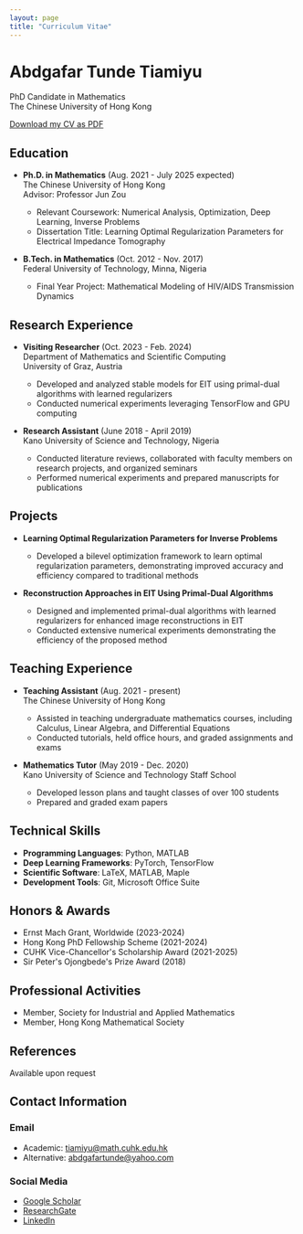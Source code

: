```yaml
---
layout: page
title: "Curriculum Vitae"
---
```


# Abdgafar Tunde Tiamiyu
PhD Candidate in Mathematics  
The Chinese University of Hong Kong

[Download my CV as PDF](cv.pdf)

## Education
- **Ph.D. in Mathematics** (Aug. 2021 - July 2025 expected)  
  The Chinese University of Hong Kong  
  Advisor: Professor Jun Zou  
  - Relevant Coursework: Numerical Analysis, Optimization, Deep Learning, Inverse Problems
  - Dissertation Title: Learning Optimal Regularization Parameters for Electrical Impedance Tomography

- **B.Tech. in Mathematics** (Oct. 2012 - Nov. 2017)  
  Federal University of Technology, Minna, Nigeria  
  - Final Year Project: Mathematical Modeling of HIV/AIDS Transmission Dynamics

## Research Experience
- **Visiting Researcher** (Oct. 2023 - Feb. 2024)  
  Department of Mathematics and Scientific Computing  
  University of Graz, Austria
  - Developed and analyzed stable models for EIT using primal-dual algorithms with learned regularizers
  - Conducted numerical experiments leveraging TensorFlow and GPU computing

- **Research Assistant** (June 2018 - April 2019)  
  Kano University of Science and Technology, Nigeria
  - Conducted literature reviews, collaborated with faculty members on research projects, and organized seminars
  - Performed numerical experiments and prepared manuscripts for publications

## Projects
- **Learning Optimal Regularization Parameters for Inverse Problems**
  - Developed a bilevel optimization framework to learn optimal regularization parameters, demonstrating improved accuracy and efficiency compared to traditional methods

- **Reconstruction Approaches in EIT Using Primal-Dual Algorithms**
  - Designed and implemented primal-dual algorithms with learned regularizers for enhanced image reconstructions in EIT
  - Conducted extensive numerical experiments demonstrating the efficiency of the proposed method

## Teaching Experience
- **Teaching Assistant** (Aug. 2021 - present)  
  The Chinese University of Hong Kong
  - Assisted in teaching undergraduate mathematics courses, including Calculus, Linear Algebra, and Differential Equations
  - Conducted tutorials, held office hours, and graded assignments and exams

- **Mathematics Tutor** (May 2019 - Dec. 2020)  
  Kano University of Science and Technology Staff School
  - Developed lesson plans and taught classes of over 100 students
  - Prepared and graded exam papers

## Technical Skills
- **Programming Languages**: Python, MATLAB
- **Deep Learning Frameworks**: PyTorch, TensorFlow
- **Scientific Software**: LaTeX, MATLAB, Maple
- **Development Tools**: Git, Microsoft Office Suite

## Honors & Awards
- Ernst Mach Grant, Worldwide (2023-2024)
- Hong Kong PhD Fellowship Scheme (2021-2024)
- CUHK Vice-Chancellor's Scholarship Award (2021-2025)
- Sir Peter's Ojongbede's Prize Award (2018)

## Professional Activities
- Member, Society for Industrial and Applied Mathematics
- Member, Hong Kong Mathematical Society

## References
Available upon request

## Contact Information
### Email
- Academic: tiamiyu@math.cuhk.edu.hk
- Alternative: abdgafartunde@yahoo.com

### Social Media
- [Google Scholar](https://scholar.google.com/citations?user=oZ3egAIAAAAJ&hl=en)
- [ResearchGate](https://www.researchgate.net/profile/Abdgafar-Tiamiyu)
- [LinkedIn](https://www.linkedin.com/in/abdgafartunde/)
